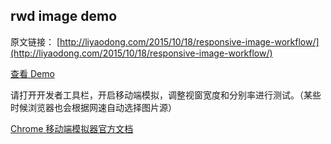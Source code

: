 rwd image demo
------
原文链接： [http://liyaodong.com/2015/10/18/responsive-image-workflow/](http://liyaodong.com/2015/10/18/responsive-image-workflow/)

[查看 Demo](http://liyaodong.github.io/rwd-image/)

请打开开发者工具栏，开启移动端模拟，调整视窗宽度和分别率进行测试。（某些时候浏览器也会根据网速自动选择图片源）

[Chrome 移动端模拟器官方文档](https://developer.chrome.com/devtools/docs/device-mode)
